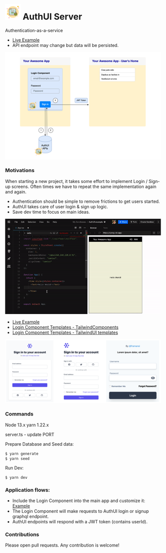 # <img src="./tools/logo-png-200.png" height="50" /> AuthUI Server

Authentication-as-a-service

- [Live Example](https://codesandbox.io/s/authui-example-8jswg?module=/src/LoginPage/LoginPage.tsx)
- API endpoint may change but data will be persisted.

<img src="./tools/diagram.png" />

### Motivations

When starting a new project, it takes some effort to implement Login / Sign-up screens. Often times we have to repeat the same implementation again and again.

- Authentication should be simple to remove frictions to get users started.
- AuthUI takes care of user login & sign up logic.
- Save dev time to focus on main ideas.

<img src="./tools/authui-demo-2.gif" />

- [Live Example](https://codesandbox.io/s/authui-example-8jswg?module=/src/LoginPage/LoginPage.tsx)
- [Login Component Templates - TailwindComponents](https://tailwindcomponents.com/search?query=login)
- [Login Component Templates - TailwindUI templates](https://tailwindcomponents.com/search?query=login)

<img src="./tools/templates.png" />

### Commands

Node 13.x
yarn 1.22.x

server.ts - update PORT

Prepare Database and Seed data:
```
$ yarn generate
$ yarn seed
```

Run Dev:

```
$ yarn dev
```

### Application flows:

- Include the Login Component into the main app and customize it: [Example](https://codesandbox.io/s/authui-example-8jswg?module=/src/LoginPage/LoginPage.tsx)
- The Login Component will make requests to AuthUI login or signup graphql endpoint.
- AuthUI endpoints will respond with a JWT token (contains userId).

### Contributions

Please open pull requests. Any contribution is welcome!